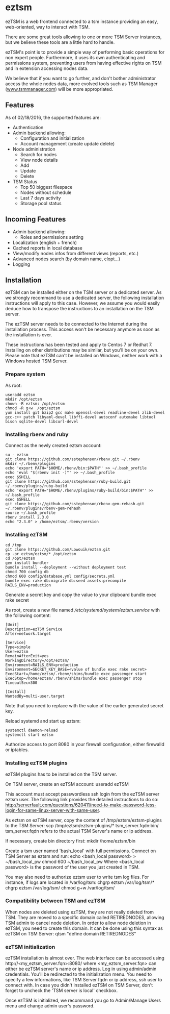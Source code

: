 # eztsm
ezTSM is a web frontend connected to a tsm instance providing an easy, web-oriented, way to interact with TSM.

There are some great tools allowing to one or more TSM Server instances, but we believe these tools are a little hard to handle.

ezTSM's point is to provide a simple way of performing basic operations for non expert people. Furthermore, it uses its own authenticating and permissions system, preventing users from having effective rights on TSM and in extension accessing nodes data.

We believe that if you want to go further, and don't bother administrator access the whole nodes data, more evolved tools such as TSM Manager (www.tsmmanager.com) will be more appropriated.

## Features
As of 02/18/2016, the supported features are:
- Authentication
- Admin backend allowing:
  - Configuration and initialization
  - Account management (create update delete)
- Node administration
  - Search for nodes
  - View node details
  - Add
  - Update
  - Delete
- TSM Status
  - Top 50 biggest filespace
  - Nodes without schedule
  - Last 7 days activity
  - Storage pool status

## Incoming Features
- Admin backend allowing:
  - Roles and permissions setting
- Localization (english + french)
- Cached reports in local database
- View/modify nodes infos from different views (reports, etc.)
- Advanced nodes search (by domain name, clopt...)
- Logging

## Installation
ezTSM can be installed either on the TSM server  or a dedicated server. As we strongly recommand to use a dedicated server, the following installation instructions will apply to this case. However, we assume you would easily deduce how to transpose the instructions to an installation on the TSM server.

The ezTSM server needs to be connected to the Internet during the installation process. This access won't be necessary anymore as soon as the installation is over.

These instructions has been tested and apply to Centos 7 or Redhat 7. Installing on other distributions may be similar, but you'll be on your own. Please note  that ezTSM can't be installed on Windows, neither work with a Windows hosted TSM Server.

### Prepare system
As root:
```
useradd eztsm
mkdir /opt/eztsm
chown -R eztsm: /opt/eztsm
chmod -R g+w  /opt/eztsm
yum install git bzip2 gcc make openssl-devel readline-devel zlib-devel gcc-c++ patch libyaml-devel libffi-devel autoconf automake libtool bison sqlite-devel libcurl-devel
```

### Installing rbenv and ruby
Connect as the newly created eztsm account:
```
su - eztsm
git clone https://github.com/sstephenson/rbenv.git ~/.rbenv
mkdir ~/.rbenv/plugins
echo 'export PATH="$HOME/.rbenv/bin:$PATH"' >> ~/.bash_profile
echo 'eval "$(rbenv init -)"' >> ~/.bash_profile
exec $SHELL
git clone https://github.com/sstephenson/ruby-build.git ~/.rbenv/plugins/ruby-build
echo 'export PATH="$HOME/.rbenv/plugins/ruby-build/bin:$PATH"' >> ~/.bash_profile
exec $SHELL
git clone https://github.com/sstephenson/rbenv-gem-rehash.git ~/.rbenv/plugins/rbenv-gem-rehash
source ~/.bash_profile
rbenv install 2.3.0
echo "2.3.0" > /home/eztsm/.rbenv/version
```

### Installing ezTSM
```
cd /tmp
git clone https://github.com/Lowouik/eztsm.git
cp -pr eztsm/eztsm/* /opt/eztsm
cd /opt/eztsm
gem install bundler
bundle install --deployment --without deployment test
chmod 700 config db
chmod 600 config/database.yml config/secrets.yml
bundle exec rake db:migrate db:seed assets:precompile  RAILS_ENV=production
```

Generate a secret key and copy the value to your clipboard
  bundle exec rake secret

As root, create a new file named */etc/systemd/system/eztsm.service* with the following content:
```
[Unit]
Description=ezTSM Service
After=network.target

[Service]
Type=simple
User=eztsm
RemainAfterExit=yes
WorkingDirectory=/opt/eztsm/
Environment=RAILS_ENV=production
Environment=SECRET_KEY_BASE=<value of bundle exec rake secret>
ExecStart=/home/eztsm/.rbenv/shims/bundle exec passenger start
ExecStop=/home/eztsm/.rbenv/shims/bundle exec passenger stop
TimeoutSec=300

[Install]
WantedBy=multi-user.target
```
Note that you need to replace *<value of bundle exec rake secret>* with the value of the earlier generated secret key.

Reload systemd and start up eztsm:
```
systemctl daemon-reload
systemctl start eztsm
```

Authorize access to port 8080 in your firewall configuration, either firewalld or iptables.

### Installing ezTSM plugins
ezTSM plugins has to be installed on the TSM server.

On TSM server, create an ezTSM account:
  useradd ezTSM

This account must accept passwordless ssh login from the ezTSM server eztsm user. The following link provides the detailed instructions to do so: http://serverfault.com/questions/620411/need-to-make-password-less-login-for-same-linux-server-with-same-user.

As eztsm on ezTSM server, copy the content of /tmp/eztsm/eztsm-plugins to the TSM Server:
  scp /tmp/eztsm/eztsm-plugins/\* tsm_server.fqdn:bin/
tsm_server.fqdn refers to the actual TSM Server's name or ip address.

If necessary, create bin directory first:
  mkdir /home/eztsm/bin

Create a tsm user named 'bash_local' with full permissions. Connect on TSM Server as eztsm and run:
  echo <bash_local password> > ~/bash_local_pw
  chmod 600 ~/bash_local_pw
Where <bash_local password> is the password of the user you just created in TSM.

You may also need to authorize eztsm user to write tsm log files. For instance, if logs are located in /var/log/tsm:
  chgrp eztsm /var/log/tsm/\*
  chgrp eztsm /var/log/tsm/
  chmod g+w /var/log/tsm/

### Compatibility between TSM and ezTSM
When nodes are deleted using ezTSM, they are not really deleted from TSM. They are moved to a specific domain called RETIREDNODES, allowing TSM admin to cancel node deletion. In order to allow node deletion in ezTSM, you need to create this domain. It can be done using this syntax as ezTSM on TSM Server:
  qtsm "define domain RETIREDNODES"

### ezTSM initialization
ezTSM installation is almost over. The web interface can be accessed using http://<my_eztsm_server.fqn>:8080/ where <my_eztsm_server.fqn> can either be ezTSM server's name or ip address.
Log in using admin/admin credentials. You'll be redirected to the initialization menu. You need to specify a few informations, like TSM Server fqdn or ip address, ssh user to connect with. In case you didn't installed ezTSM on TSM Server, don't forget to uncheck the 'TSM server is local' checkbox.

Once ezTSM is initialized, we recommand you go to Admin/Manage Users menu and change admin user's password.
